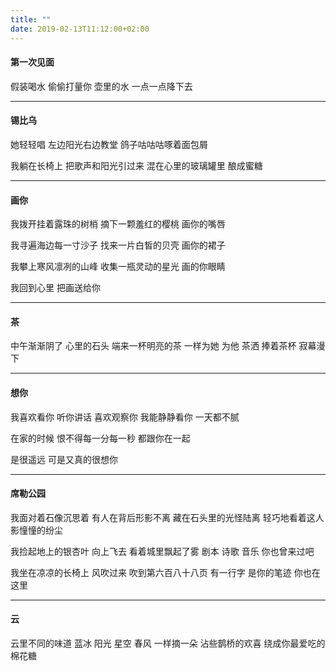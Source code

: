```yaml
---
title: ""
date: 2019-02-13T11:12:00+02:00
---
```

#### 第一次见面
假装喝水 偷偷打量你	壶里的水 一点一点降下去

---
#### 锡比乌
她轻轻唱 左边阳光右边教堂 鸽子咕咕咕啄着面包屑

我躺在长椅上 把歌声和阳光引过来 混在心里的玻璃罐里 酿成蜜糖

---
#### 画你
我拨开挂着露珠的树梢 摘下一颗羞红的樱桃 画你的嘴唇

我寻遍海边每一寸沙子 找来一片白皙的贝壳 画你的裙子

我攀上寒风凛冽的山峰 收集一瓶灵动的星光 画的你眼睛

我回到心里 把画送给你

---
#### 茶
中午渐渐阴了 心里的石头 端来一杯明亮的茶 一样为她 为他 茶洒 捧着茶杯 寂幕漫下

---
#### 想你
我喜欢看你 听你讲话 喜欢观察你 我能静静看你 一天都不腻

在家的时候 恨不得每一分每一秒 都跟你在一起

是很遥远 可是又真的很想你
 
---
#### 席勒公园

我面对着石像沉思着 有人在背后形影不离 藏在石头里的光怪陆离 轻巧地看着这人影憧憧的纷尘

我捡起地上的银杏叶 向上飞去 看着城里飘起了雾 剧本 诗歌 音乐 你也曾来过吧

我坐在凉凉的长椅上 风吹过来 吹到第六百八十八页 有一行字 是你的笔迹 你也在这里

---
#### 云
云里不同的味道 蓝冰 阳光 星空 春风 一样摘一朵 沾些鹊桥的欢喜 绕成你最爱吃的棉花糖